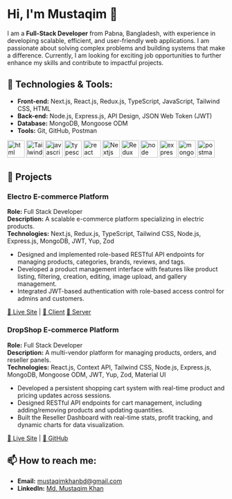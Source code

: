 # Hi, I'm Mustaqim 👋

I am a **Full-Stack Developer** from Pabna, Bangladesh, with experience in developing scalable, efficient, and user-friendly web applications. I am passionate about solving complex problems and building systems that make a difference. Currently, I am looking for exciting job opportunities to further enhance my skills and contribute to impactful projects.

## 🔧 Technologies & Tools:

- **Front-end:** Next.js, React.js, Redux.js, TypeScript, JavaScript, Tailwind CSS, HTML
- **Back-end:** Node.js, Express.js, API Design, JSON Web Token (JWT)
- **Database:** MongoDB, Mongoose ODM
- **Tools:** Git, GitHub, Postman
  
<p align="left"> 
  <img src="https://i.ibb.co/whwSzCz/html.png" alt="html" width="40" height="40"/>
  <img src="https://i.ibb.co/mCQK7w8/tailwind-css-icon.png" alt="Tailwind CSS" width="40" height="40"/>
  <img src="https://upload.wikimedia.org/wikipedia/commons/thumb/6/6a/JavaScript-logo.png/900px-JavaScript-logo.png" alt="javascript" width="40" height="40"/>
  <img src="https://www.datocms-assets.com/48401/1627663113-learn-typescript.png?fit=max&fm=webp&w=900" alt="typescript" width="40" height="40"/>
  <img src="https://i.ibb.co/DrVRyYH/science.png" alt="react" width="40" height="40"/>
  <img src="https://seeklogo.com/images/N/next-js-logo-7929BCD36F-seeklogo.com.png" alt="Nextjs" width="40" height="40"/>
  <img src="https://i0.wp.com/everyday.codes/wp-content/uploads/2020/01/0-U2DmhXYumRyXH6X1.png?resize=2048%2C1851&ssl=1" alt="Redux" width="40" height="40"/>
  <img src="https://w7.pngwing.com/pngs/452/24/png-transparent-js-logo-node-logos-and-brands-icon.png" alt="node" width="40" height="40"/>
  <img src="https://uxwing.com/wp-content/themes/uxwing/download/brands-and-social-media/express-js-icon.png" alt="express" width="40" height="40"/>
  <img src="https://i.ibb.co/ftrdFWN/icons8-mongodb-512.png" alt="mongodb" width="40" height="40"/>
  <img src="https://w7.pngwing.com/pngs/28/245/png-transparent-postman-hd-logo-thumbnail.png" alt="postman" width="40" height="40"/>
</p>

## 🚀 Projects

### Electro E-commerce Platform
**Role:** Full Stack Developer  
**Description:** A scalable e-commerce platform specializing in electric products.  
**Technologies:** Next.js, Redux.js, TypeScript, Tailwind CSS, Node.js, Express.js, MongoDB, JWT, Yup, Zod  
- Designed and implemented role-based RESTful API endpoints for managing products, categories, brands, reviews, and tags.
- Developed a product management interface with features like product listing, filtering, creation, editing, image upload, and gallery management.
- Integrated JWT-based authentication with role-based access control for admins and customers.

[🔗 Live Site](https://electrocommerce.dashboard.abirmahmud.top) | [🔗 Client](https://github.com/mustaqimbd/Electro-Commerce-Dashboard.git) [🔗 Server](https://github.com/mustaqimbd/Electro-Commerce-Server.git)

### DropShop E-commerce Platform
**Role:** Full Stack Developer  
**Description:** A multi-vendor platform for managing products, orders, and reseller panels.  
**Technologies:** React.js, Context API, Tailwind CSS, Node.js, Express.js, MongoDB, Mongoose ODM, JWT, Yup, Zod, Material UI  
- Developed a persistent shopping cart system with real-time product and pricing updates across sessions.
- Designed RESTful API endpoints for cart management, including adding/removing products and updating quantities.
- Built the Reseller Dashboard with real-time stats, profit tracking, and dynamic charts for data visualization.

[🔗 Live Site](https://dropshop-client.vercel.app) | [🔗 GitHub](https://github.com/mustaqimbd/dropShop.git)

## 📫 How to reach me:

- **Email:** [mustaqimkhanbd@gmail.com](mustaqimkhanbd@gmail.com)
- **LinkedIn:** [Md. Mustaqim Khan](https://www.linkedin.com/in/mustaqimbd/)


